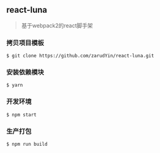 ##  react-luna

> 基于webpack2的react脚手架



### 拷贝项目模板

```basic
$ git clone https://github.com/zarudYin/react-luna.git
```

### 安装依赖模块

```basic
$ yarn
```

### 开发环境

```basic
$ npm start
```

### 生产打包

```basic
$ npm run build
```

